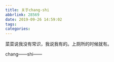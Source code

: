 ```yaml
---
title: 关于chang-shi
abbrlink: 28569
date: 2019-09-26 14:59:02
tags:
categories:
---
```

菜菜说我没有常识，我说我有的。上厕所的时候就有。

chang——shi——
